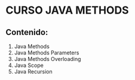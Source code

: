# CURSO JAVA METHODS
## Contenido:
1. Java Methods
2. Java Methods Parameters
3. Java Methods Overloading
4. Java Scope
5. Java Recursion
